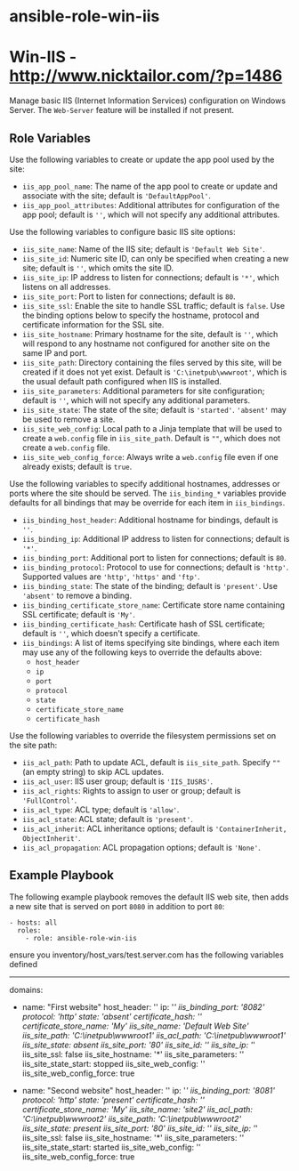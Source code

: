 # ansible-role-win-iis
Win-IIS - http://www.nicktailor.com/?p=1486
=======

Manage basic IIS (Internet Information Services) configuration on Windows
Server. The `Web-Server` feature will be installed if not present.

Role Variables
--------------

Use the following variables to create or update the app pool used by the site:

- `iis_app_pool_name`: The name of the app pool to create or update and
  associate with the site; default is `'DefaultAppPool'`.
- `iis_app_pool_attributes`: Additional attributes for configuration of the app
  pool; default is `''`, which will not specify any additional attributes.

Use the following variables to configure basic IIS site options:

- `iis_site_name`: Name of the IIS site; default is `'Default Web Site'`.
- `iis_site_id`: Numeric site ID, can only be specified when creating a new
  site; default is `''`, which omits the site ID.
- `iis_site_ip`: IP address to listen for connections; default is `'*'`, which
  listens on all addresses.
- `iis_site_port`: Port to listen for connections; default is `80`.
- `iis_site_ssl`: Enable the site to handle SSL traffic; default is `false`. Use
  the binding options below to specify the hostname, protocol and certificate
  information for the SSL site.
- `iis_site_hostname`: Primary hostname for the site, default is `''`, which
  will respond to any hostname not configured for another site on the same IP
  and port.
- `iis_site_path`: Directory containing the files served by this site, will be
  created if it does not yet exist. Default is `'C:\inetpub\wwwroot'`, which is
  the usual default path configured when IIS is installed.
- `iis_site_parameters`: Additional parameters for site configuration; default
  is `''`, which will not specify any additional parameters.
- `iis_site_state`: The state of the site; default is `'started'`. `'absent'`
  may be used to remove a site.
- `iis_site_web_config`: Local path to a Jinja template that will be used to
  create a `web.config` file in `iis_site_path`. Default is `""`, which does not
  create a `web.config` file.
- `iis_site_web_config_force`: Always write a `web.config` file even if one
  already exists; default is `true`.

Use the following variables to specify additional hostnames, addresses or ports
where the site should be served. The `iis_binding_*` variables provide defaults
for all bindings that may be override for each item in `iis_bindings`.

- `iis_binding_host_header`: Additional hostname for bindings, default is `''`.
- `iis_binding_ip`: Additional IP address to listen for connections; default is
  `'*'`.
- `iis_binding_port`: Additional port to listen for connections; default is
  `80`.
- `iis_binding_protocol`: Protocol to use for connections; default is `'http'`.
  Supported values are `'http'`, `'https'` and `'ftp'`.
- `iis_binding_state`: The state of the binding; default is `'present'`. Use
  `'absent'` to remove a binding.
- `iis_binding_certificate_store_name`: Certificate store name containing SSL
  certificate; default is `'My'`.
- `iis_binding_certificate_hash`: Certificate hash of SSL certificate; default
  is `''`, which doesn't specify a certificate.
- `iis_bindings`: A list of items specifying site bindings, where each item may
  use any of the following keys to override the defaults above:
  - `host_header`
  - `ip`
  - `port`
  - `protocol`
  - `state`
  - `certificate_store_name`
  - `certificate_hash`

Use the following variables to override the filesystem permissions set on the
site path:

- `iis_acl_path`: Path to update ACL, default is `iis_site_path`. Specify `""`
  (an empty string) to skip ACL updates.
- `iis_acl_user`: IIS user group; default is `'IIS_IUSRS'`.
- `iis_acl_rights`: Rights to assign to user or group; default is
  `'FullControl'`.
- `iis_acl_type`: ACL type; default is `'allow'`.
- `iis_acl_state`: ACL state; default is `'present'`.
- `iis_acl_inherit`: ACL inheritance options; default is
  `'ContainerInherit, ObjectInherit'`.
- `iis_acl_propagation`: ACL propagation options; default is `'None'`.

Example Playbook
----------------

The following example playbook removes the default IIS web site, then adds a new
site that is served on port `8080` in addition to port `80`:

    - hosts: all
      roles:
        - role: ansible-role-win-iis


ensure you inventory/host_vars/test.server.com has the following variables defined

---
domains:
  - name: "First website"
    host_header: ''
    ip: '*'
    iis_binding_port: '8082'
    protocol: 'http'
    state: 'absent'
    certificate_hash: ''
    certificate_store_name: 'My'
    iis_site_name: 'Default Web Site'
    iis_site_path: 'C:\inetpub\wwwroot1'
    iis_acl_path:  'C:\inetpub\wwwroot1'
    iis_site_state: absent
    iis_site_port: '80'
    iis_site_id: ''
    iis_site_ip: '*'
    iis_site_ssl: false
    iis_site_hostname: '*'
    iis_site_parameters: ''
    iis_site_state_start: stopped
    iis_site_web_config: ''
    iis_site_web_config_force: true

  - name: "Second website"
    host_header: ''
    ip: '*'
    iis_binding_port: '8081'
    protocol: 'http'
    state: 'present'
    certificate_hash: ''
    certificate_store_name: 'My'
    iis_site_name: 'site2'
    iis_acl_path: 'C:\inetpub\wwwroot2'
    iis_site_path: 'C:\inetpub\wwwroot2'
    iis_site_state: present
    iis_site_port: '80'
    iis_site_id: ''
    iis_site_ip: '*'
    iis_site_ssl: false
    iis_site_hostname: '*'
    iis_site_parameters: ''
    iis_site_state_start: started
    iis_site_web_config: ''
    iis_site_web_config_force: true



